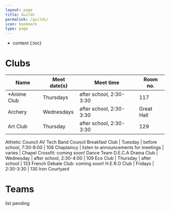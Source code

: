 ```yaml
---
layout: page
title: Guilds
permalink: /guilds/
icon: bookmark
type: page
---
```


* content
{:toc}

# Clubs

Name | Meet date(s) | Meet time | Room no.
-----|--------------|-----------|---------
<nowiki>*</nowiki>Anime Club | Thursdays | after school, 2:30-3:30 | 117
Archery | Wednesdays | after school, 2:30-3:30 | Great Hall
Art Club | Thursday | after school, 2:30-3:30 | 129
Athletic Council
AV Tech
Band Council
Breakfast Club | Tuesday | before school, 7:30-8:00 | 106
Chaplaincy | listen to announcements for meetings | varies | Chapel
Crossfit: coming soon!
Dance Team
D.E.C.A
Drama Club | Wednesday | after school, 2:30-4:00 | 109
Eco Club | Thursday | after school | 133
French Debate Club: coming soon!
H.E.R.O Club | Fridays | 2:30-3:30 | 130
Iron Courtyard

# Teams
list pending
